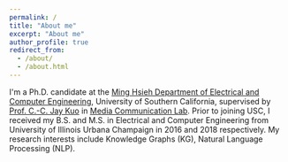 ```yaml
---
permalink: /
title: "About me"
excerpt: "About me"
author_profile: true
redirect_from: 
  - /about/
  - /about.html
---
```


I'm a Ph.D. candidate at the [Ming Hsieh Department of Electrical and Computer Engineering](https://minghsiehece.usc.edu/), University of Southern California, supervised by [Prof. C.-C. Jay Kuo](https://viterbi.usc.edu/directory/faculty/Kuo/Chung-Chieh) in [Media Communication Lab](https://mcl.usc.edu/). Prior to joining USC, I received my B.S. and M.S. in Electrical and Computer Engineering from University of Illinois Urbana Champaign in 2016 and 2018 respectively. My research interests include Knowledge Graphs (KG), Natural Language Processing (NLP).
